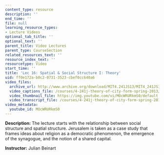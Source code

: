 ```yaml
---
content_type: resource
description: ''
end_time: ''
file: null
learning_resource_types:
- Lecture Videos
optional_tab_title: ''
optional_text: ''
parent_title: Video Lectures
parent_type: CourseSection
related_resources_text: ''
resource_index_text: ''
resourcetype: Video
start_time: ''
title: 'Lec 16: Spatial & Social Structure I: Theory'
uid: ff0e172a-b0c2-0731-3523-cbef0cc640a6
video_files:
  archive_url: http://www.archive.org/download/MIT4.241JS13/MIT4_241JS13_lec16_300k.mp4
  video_captions_file: /courses/4-241j-theory-of-city-form-spring-2013/e838cf4dd9ca5af1b51f92805cda30bf_MOcWRURkmS0.vtt
  video_thumbnail_file: https://img.youtube.com/vi/MOcWRURkmS0/default.jpg
  video_transcript_file: /courses/4-241j-theory-of-city-form-spring-2013/f4a9a5525b0bfd0ee3a5cf940f18a876_MOcWRURkmS0.pdf
video_metadata:
  youtube_id: MOcWRURkmS0
---
```


**Description:** The lecture starts with the relationship between social structure and spatial structure. Jerusalem is taken as a case study that frames ideas about religion as a democratic phenomenon, the emergence of the synagogue, and the notion of a shared capital.

**Instructor:** Julian Beinart